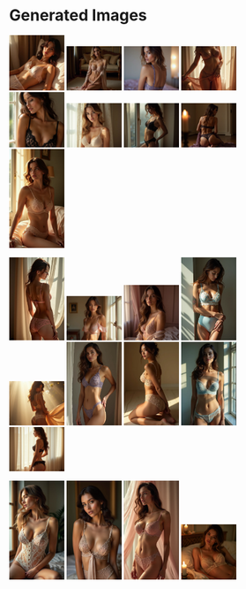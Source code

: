 # Generated Images



<img src="2025_06_29_01.webp" width="100"/> <img src="2025_06_29_02.webp" width="100"/> <img src="2025_06_29_03.webp" width="100"/> <img src="2025_06_29_04.webp" width="100"/> <img src="2025_06_29_05.webp" width="100"/> <img src="2025_06_29_06.webp" width="100"/> <img src="2025_06_29_07.webp" width="100"/> <img src="2025_06_29_08.webp" width="100"/> <img src="2025_06_29_09.webp" width="100"/>

<img src="2025_06_29_10.webp" width="100"/> <img src="2025_06_29_11.webp" width="100"/> <img src="2025_06_29_12.webp" width="100"/> <img src="2025_06_29_13.webp" width="100"/> <img src="2025_06_29_14.webp" width="100"/> <img src="2025_06_29_15.webp" width="100"/> <img src="2025_06_29_16.webp" width="100"/> <img src="2025_06_29_17.webp" width="100"/> <img src="2025_06_29_18.webp" width="100"/>

<img src="2025_06_29_19.webp" width="100"/> <img src="2025_06_29_20.webp" width="100"/> <img src="2025_06_29_21.webp" width="100"/> <img src="2025_06_29_22.webp" width="100"/>